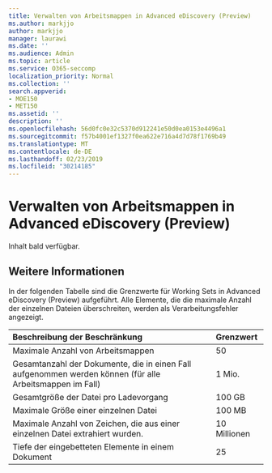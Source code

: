 ```yaml
---
title: Verwalten von Arbeitsmappen in Advanced eDiscovery (Preview)
ms.author: markjjo
author: markjjo
manager: laurawi
ms.date: ''
ms.audience: Admin
ms.topic: article
ms.service: O365-seccomp
localization_priority: Normal
ms.collection: ''
search.appverid:
- MOE150
- MET150
ms.assetid: ''
description: ''
ms.openlocfilehash: 56d0fc0e32c5370d912241e50d0ea0153e4496a1
ms.sourcegitcommit: f57b4001ef1327f0ea622e716a4d7d78f1769b49
ms.translationtype: MT
ms.contentlocale: de-DE
ms.lasthandoff: 02/23/2019
ms.locfileid: "30214185"
---
```

# <a name="manage-working-sets-in-advanced-ediscovery-preview"></a>Verwalten von Arbeitsmappen in Advanced eDiscovery (Preview)  

Inhalt bald verfügbar.

## <a name="more-information"></a>Weitere Informationen

In der folgenden Tabelle sind die Grenzwerte für Working Sets in Advanced eDiscovery (Preview) aufgeführt.  Alle Elemente, die die maximale Anzahl der einzelnen Dateien überschreiten, werden als Verarbeitungsfehler angezeigt.
    
  |**Beschreibung der Beschränkung**|**Grenzwert**|
  |:-----|:-----|
  |Maximale Anzahl von Arbeitsmappen  <br/> |50  <br/> |
  |Gesamtanzahl der Dokumente, die in einen Fall aufgenommen werden können (für alle Arbeitsmappen im Fall)  <br/> |1 Mio.  <br/> |
  |Gesamtgröße der Datei pro Ladevorgang  <br/> |100 GB  <br/> |
  |Maximale Größe einer einzelnen Datei   <br/> |100 MB  <br/> |
  |Maximale Anzahl von Zeichen, die aus einer einzelnen Datei extrahiert wurden.  <br/> |10 Millionen  <br/> |
  |Tiefe der eingebetteten Elemente in einem Dokument  <br/> |25  <br/> |
  

